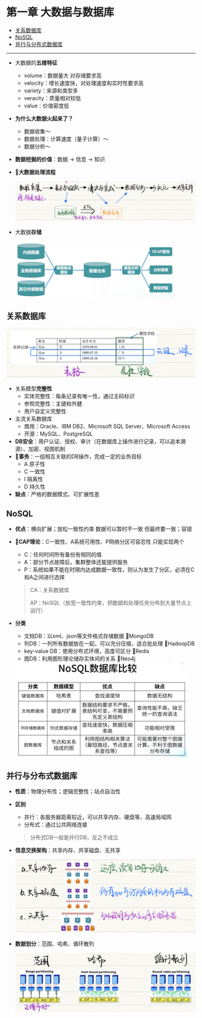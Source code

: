 # 第一章 大数据与数据库

* [关系数据库](#关系数据库)
* [NoSQL](#nosql)
* [并行与分布式数据库](#并行与分布式数据库)

------

- 大数据的**五维特征**

  - volume：数据量大 对存储要求高
  - velocity：增长速度快，对处理速度和实时性要求高
  - variety：来源和类型多
  - veracity：质量相对较低
  - value：价值密度低

- **为什么大数据火起来了？**

  - 数据收集～
  - 数据处理：计算速度（量子计算）～
  - 数据分析～

- **数据挖掘的价值**：数据 -> 信息 -> 知识

- **🌟大数据处理流程**

  ![image-20210118095529272](../assets/image-20210118095529272.png)

- 大数据**存储**

  <img src="../assets/image-20210118095605237.png" alt="image-20210118095605237" style="zoom: 67%;" />

## 关系数据库

<img src="../assets/image-20210118095748586.png" alt="image-20210118095748586" style="zoom:50%;" />

- 关系模型**完整性**
  - 实体完整性：每条记录有唯一性，通过主码标识
  - 参照完整性：主键和外健
  - 用户自定义完整性
- 主流关系数据库
  - 商用：Oracle、IBM DB2、Microsoft SQL Server、Microsoft Access
  - 开源：MySQL、PostgreSQL
- **DB安全**：用户认证、授权、审计（在数据库上操作进行记录，可以追本溯源）、加密、视图机制
- **🌟事务**：一组相互关联的DB操作，完成一定的业务目标
  - A 原子性
  - C 一致性
  - I 隔离性
  - D 持久性
- **缺点**：严格的数据模式、可扩展性差



## NoSQL

- **优点**：横向扩展；放松一致性约束 数据可以暂时不一致 但最终要一致；容错

- **🌟CAP理论**：C一致性、A系统可用性、P网络分区可容忍性 只能实现两个

  - C：任何时间所有备份有相同的值
  - A：部分节点故障后，集群整体还能提供服务
  - P：系统如果不能在时限内达成数据一致性，则认为发生了分区，必须在C和A之间进行选择

  > CA：关系数据库
  >
  > AP：NoSQL（放宽一致性约束，把数据和处理任务分布到大量节点上运行）

- **分类**

  - 文档DB：以xml、json等文件格式存储数据   🌰MongoDB
  - 列DB：一列所有数据放在一起，可以充分压缩，适合批处理   🌰HadoopDB
  - key-value DB：使用分布式环境，高度可区分    🌰Redis
  - 图DB：利用图形理论储存实体间的关系   🌰Neo4j

  <img src="../assets/image-20210118101013511.png" alt="image-20210118101013511" style="zoom:50%;" />



## 并行与分布式数据库

- **性质**：物理分布性；逻辑完整性；站点自治性

- **区别**

  - 并行：各服务器距离较近，可以共享内存、硬盘等、高速局域网
  - 分布式：通过公共网络连接

  > 分布式DB一般是并行DB，反之不成立

- **信息交换架构**：共享内存、共享磁盘、无共享

  <img src="../assets/image-20210118101459766.png" alt="image-20210118101459766" style="zoom:50%;" />

- **数据划分**：范围、哈希、循环散列

  <img src="../assets/image-20210118101550548.png" alt="image-20210118101550548" style="zoom: 50%;" />
